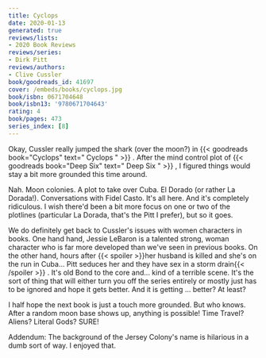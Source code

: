 ```yaml
---
title: Cyclops
date: 2020-01-13
generated: true
reviews/lists:
- 2020 Book Reviews
reviews/series:
- Dirk Pitt
reviews/authors:
- Clive Cussler
book/goodreads_id: 41697
cover: /embeds/books/cyclops.jpg
book/isbn: 0671704648
book/isbn13: '9780671704643'
rating: 4
book/pages: 473
series_index: [8]
---
```

Okay, Cussler really jumped the shark (over the moon?) in {{< goodreads book="Cyclops" text=" Cyclops " >}} . After the mind control plot of {{< goodreads book="Deep Six" text=" Deep Six " >}} , I figured things would stay a bit more grounded this time around.  

Nah. Moon colonies. A plot to take over Cuba. El Dorado (or rather La Dorada!). Conversations with Fidel Casto. It's all here. And it's completely ridiculous. I wish there'd been a bit more focus on one or two of the plotlines (particular La Dorada, that's the Pitt I prefer), but so it goes.  

<!--more-->

We do definitely get back to Cussler's issues with women characters in books. One hand hand, Jessie LeBaron is a talented strong, woman character who is far more developed than we've seen in previous books. On the other hand, hours after  {{< spoiler >}}her husband is killed and she's on the run in Cuba... Pitt seduces her and they have sex in a storm drain{{< /spoiler >}}  . It's old Bond to the core and... kind of a terrible scene. It's the sort of thing that will either turn you off the series entirely or mostly just has to be ignored and hope it gets better. And it is getting ... better? At least?  

I half hope the next book is just a touch more grounded. But who knows. After a random moon base shows up, anything is possible! Time Travel? Aliens? Literal Gods? SURE!  

Addendum: The background of the Jersey Colony's name is hilarious in a dumb sort of way. I enjoyed that.